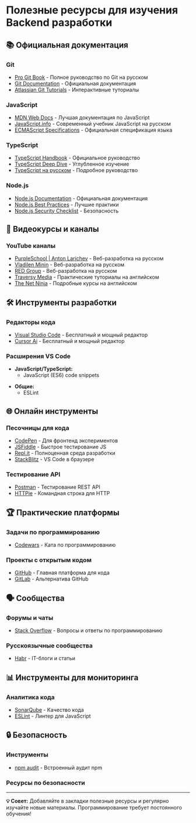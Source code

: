# Полезные ресурсы для изучения Backend разработки

## 📚 Официальная документация

### Git
- [Pro Git Book](https://git-scm.com/book/ru/v2) - Полное руководство по Git на русском
- [Git Documentation](https://git-scm.com/doc) - Официальная документация
- [Atlassian Git Tutorials](https://www.atlassian.com/git/tutorials) - Интерактивные туториалы

### JavaScript
- [MDN Web Docs](https://developer.mozilla.org/ru/docs/Web/JavaScript) - Лучшая документация по JavaScript
- [JavaScript.info](https://learn.javascript.ru/) - Современный учебник JavaScript на русском
- [ECMAScript Specifications](https://tc39.es/ecma262/) - Официальная спецификация языка

### TypeScript
- [TypeScript Handbook](https://www.typescriptlang.org/docs/) - Официальное руководство
- [TypeScript Deep Dive](https://basarat.gitbook.io/typescript/) - Углубленное изучение
- [TypeScript на русском](https://typescript-definitive-guide.ru/) - Подробное руководство

### Node.js
- [Node.js Documentation](https://nodejs.org/docs/latest-v18.x/api/) - Официальная документация
- [Node.js Best Practices](https://github.com/goldbergyoni/nodebestpractices) - Лучшие практики
- [Node.js Security Checklist](https://blog.risingstack.com/node-js-security-checklist/) - Безопасность

## 🎥 Видеокурсы и каналы

### YouTube каналы
- [PurpleSchool | Anton Larichev](https://www.youtube.com/@PurpleSchool) - Веб-разработка на русском
- [Vladilen Minin](https://www.youtube.com/@VladilenMinin) - Веб-разработка на русском
- [RED Group](https://www.youtube.com/@REDGroup) - Веб-разработка на русском
- [Traversy Media](https://www.youtube.com/user/TechGuyWeb) - Практические туториалы на английском
- [The Net Ninja](https://www.youtube.com/channel/UCW5YeuERMmlnqo4oq8vwUpg) - Подробные курсы на английском

<!-- ## 📖 Книги

### JavaScript
- "Eloquent JavaScript" - Marijn Haverbeke
- "You Don't Know JS" (серия) - Kyle Simpson
- "JavaScript: The Good Parts" - Douglas Crockford
- "Effective JavaScript" - David Herman

### Node.js
- "Node.js in Action" - Alex Young, Bradley Meck
- "Learning Node.js" - Marc Wandschneider
- "Node.js Design Patterns" - Mario Casciaro

### TypeScript
- "Programming TypeScript" - Boris Cherny
- "Effective TypeScript" - Dan Vanderkam

### Общие темы
- "Clean Code" - Robert C. Martin
- "Design Patterns" - Gang of Four
- "Refactoring" - Martin Fowler -->

## 🛠 Инструменты разработки

### Редакторы кода
- [Visual Studio Code](https://code.visualstudio.com/) - Бесплатный и мощный редактор
- [Cursor Ai](https://cursor.com/) - Бесплатный и мощный редактор

### Расширения VS Code
- **JavaScript/TypeScript:**
  - JavaScript (ES6) code snippets
  <!-- - TypeScript Importer -->
  
<!-- - **Git:**
  - GitLens
  - Git Graph
  - Git History -->
  
- **Общие:**
  <!-- - Prettier - Code formatter -->
  - ESLint
  <!-- - Auto Rename Tag -->
  <!-- - Bracket Pair Colorizer -->

<!-- ### Терминалы
- [Windows Terminal](https://github.com/microsoft/terminal) - Современный терминал для Windows
- [iTerm2](https://iterm2.com/) - Терминал для macOS
- [Hyper](https://hyper.is/) - Кроссплатформенный терминал -->

## 🌐 Онлайн инструменты

### Песочницы для кода
- [CodePen](https://codepen.io/) - Для фронтенд экспериментов
- [JSFiddle](https://jsfiddle.net/) - Быстрое тестирование JS
- [Repl.it](https://replit.com/) - Полноценная среда разработки
- [StackBlitz](https://stackblitz.com/) - VS Code в браузере

### Тестирование API
- [Postman](https://www.postman.com/) - Тестирование REST API
- [HTTPie](https://httpie.io/) - Командная строка для HTTP

<!-- ### Диаграммы и планирование
- [Draw.io](https://app.diagrams.net/) - Создание диаграмм
- [Excalidraw](https://excalidraw.com/) - Схемы от руки
- [Miro](https://miro.com/) - Совместное планирование -->

<!-- ## 📱 Мобильные приложения

- **SoloLearn** - Изучение программирования
- **Encode** - Курсы по программированию
- **Programming Hub** - Множество языков программирования
- **Mimo** - Интерактивное обучение коду -->

## 🏆 Практические платформы

### Задачи по программированию
<!-- - [LeetCode](https://leetcode.com/) - Алгоритмические задачи -->
<!-- - [HackerRank](https://www.hackerrank.com/) - Задачи по различным языкам -->
- [Codewars](https://www.codewars.com/) - Ката по программированию
<!-- - [Exercism](https://exercism.org/) - Ментор-сопровождение -->

### Проекты с открытым кодом
- [GitHub](https://github.com/) - Главная платформа для кода
- [GitLab](https://gitlab.com/) - Альтернатива GitHub
<!-- - [First Timers Only](https://www.firsttimersonly.com/) - Проекты для новичков -->

## 🗣 Сообщества

### Форумы и чаты
- [Stack Overflow](https://stackoverflow.com/) - Вопросы и ответы по программированию
<!-- - [Reddit r/javascript](https://www.reddit.com/r/javascript/) - JavaScript сообщество -->
<!-- - [Reddit r/node](https://www.reddit.com/r/node/) - Node.js сообщество -->
<!-- - [Dev.to](https://dev.to/) - Статьи разработчиков -->

### Русскоязычные сообщества
- [Habr](https://habr.com/) - IT-блоги и статьи
<!-- - [Telegram каналы:**
  - @jsunderhood - JavaScript
  - @frontendperson - Фронтенд разработка
  - @nodejs_ru - Node.js на русском -->

<!-- ### Discord серверы
- JavaScript Community
- Node.js Community
- TypeScript Community
- The Programmer's Hangout -->

## 📊 Инструменты для мониторинга

<!-- ### Производительность
- [New Relic](https://newrelic.com/) - Мониторинг приложений
- [DataDog](https://www.datadoghq.com/) - Мониторинг и логирование
- [Sentry](https://sentry.io/) - Отслеживание ошибок -->

### Аналитика кода
- [SonarQube](https://www.sonarqube.org/) - Качество кода
- [ESLint](https://eslint.org/) - Линтер для JavaScript
<!-- - [Prettier](https://prettier.io/) - Форматирование кода -->

## 🔒 Безопасность

### Инструменты
<!-- - [Snyk](https://snyk.io/) - Поиск уязвимостей в зависимостях -->
- [npm audit](https://docs.npmjs.com/cli/v6/commands/npm-audit) - Встроенный аудит npm
<!-- - [OWASP ZAP](https://www.zaproxy.org/) - Тестирование безопасности -->

### Ресурсы по безопасности
<!-- - [OWASP Top 10](https://owasp.org/www-project-top-ten/) - Основные уязвимости
- [Node.js Security Checklist](https://blog.risingstack.com/node-js-security-checklist/) -->

<!-- ## 💼 Карьера

### Подготовка к собеседованиям
- [InterviewBit](https://www.interviewbit.com/) - Подготовка к техническим интервью
- [Pramp](https://www.pramp.com/) - Mock интервью
- [Glassdoor](https://www.glassdoor.com/) - Отзывы о компаниях

### Поиск работы
- [LinkedIn](https://www.linkedin.com/) - Профессиональная сеть
- [AngelList](https://angel.co/) - Стартапы
- [Remote.co](https://remote.co/) - Удаленная работа
- [We Work Remotely](https://weworkremotely.com/) - Удаленные вакансии -->

---

**💡 Совет:** Добавляйте в закладки полезные ресурсы и регулярно изучайте новые материалы. Программирование требует постоянного обучения! 